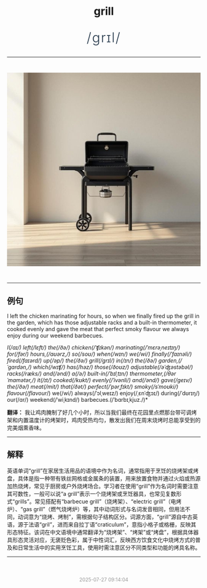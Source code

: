 <div align="center">

# grill

<div style="margin: 30px 0;">
<h1 style="font-size: 2.5em; font-weight: 300; letter-spacing: 2px; margin: 0; color: #2c3e50;">
/grɪl/
</h1>
</div>

</div>

---

<div align="center" style="margin: 40px 0;">

![grill](images/grill.png)

</div>

---

## 例句

I left the chicken marinating for hours, so when we finally fired up the grill in the garden, which has those adjustable racks and a built-in thermometer, it cooked evenly and gave the meat that perfect smoky flavour we always enjoy during our weekend barbecues.

*I(/aɪ/) left(/lɛft/) the(/ðə/) chicken(/ˈʧɪkən/) marinating(/ˈmɛrəˌneɪtɪŋ/) for(/fər/) hours,(/aʊərz,/) so(/soʊ/) when(/wɪn/) we(/wi/) finally(/ˈfaɪnəli/) fired(/faɪərd/) up(/əp/) the(/ðə/) grill(/grɪl/) in(/ɪn/) the(/ðə/) garden,(/ˈgɑrdən,/) which(/wɪʧ/) has(/həz/) those(/ðoʊz/) adjustable(/əˈʤəstəbəl/) racks(/ræks/) and(/ənd/) a(/ə/) built-in(/ˈbɪlˌtɪn/) thermometer,(/θərˈmɑmətər,/) it(/ɪt/) cooked(/kʊkt/) evenly(/ˈivənli/) and(/ənd/) gave(/geɪv/) the(/ðə/) meat(/mit/) that(/ðət/) perfect(/ˈpərˌfɪkt/) smoky(/sˈmoʊki/) flavour(/flavour*/) we(/wi/) always(/ˈɔlˌweɪz/) enjoy(/ˌɛnˈʤɔɪ/) during(/ˈdʊrɪŋ/) our(/ɑr/) weekend(/ˈwiˌkɪnd/) barbecues.(/ˈbɑrbɪˌkjuz./)*

**翻译：** 我让鸡肉腌制了好几个小时，所以当我们最终在花园里点燃那台带可调烤架和内置温度计的烤架时，鸡肉受热均匀，散发出我们在周末烧烤时总能享受到的完美烟熏香味。

---

## 解释

英语单词“grill”在家居生活用品的语境中作为名词，通常指用于烹饪的烧烤架或烤盘，具体是指一种带有铁丝网格或金属条的装置，用来放置食物并通过火焰或热源加热烧烤，常见于厨房或户外烧烤场合。学习者在使用“grill”作为名词时需要注意其可数性，一般可以说“a grill”表示一个烧烤架或烹饪器具，也常见复数形式“grills”。常见搭配有“barbecue grill”（烧烤架）、“electric grill”（电烤炉）、“gas grill”（燃气烧烤炉）等，其中动词形式与名词发音相同，但用法不同，动词意为“烧烤、烤制”，需根据句子结构区分。词源方面，“grill”源自中古英语，源于法语“gril”，进而来自拉丁语“craticulum”，意指小格子或格栅，反映其形态特征。该词在中文语境中通常翻译为“烧烤架”、“烤架”或“烤盘”，根据具体器具形态灵活对应，无褒贬色彩，属于中性词汇，反映西方饮食文化中烧烤方式的普及和日常生活中的实用烹饪工具，使用时需注意区分不同类型和功能的烤具名称。


---

<div align="center" style="margin-top: 50px;">
<small style="color: #999; font-size: 0.9em;">2025-07-27 09:14:04</small>
</div>
